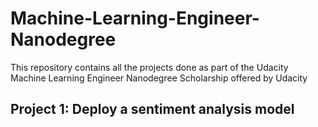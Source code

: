 # Machine-Learning-Engineer-Nanodegree
This repository contains all the projects done as part of the Udacity Machine Learning Engineer Nanodegree Scholarship offered by Udacity

## Project 1: Deploy a sentiment analysis model
